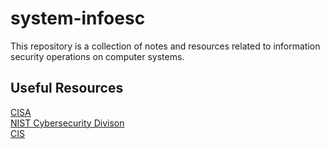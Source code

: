 # system-infoesc

This repository is a collection of notes and resources related to information security
operations on computer systems.

## Useful Resources

[CISA](https://www.cisa.gov/)\
[NIST Cybersecurity Divison](https://www.nist.gov/cybersecurity)\
[CIS](https://www.cisecurity.org/)
